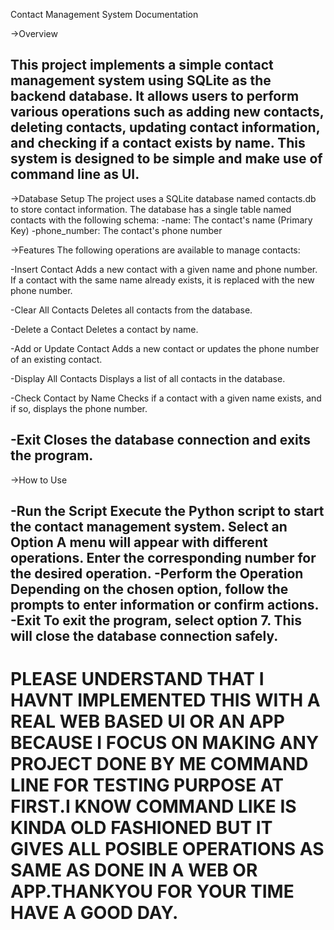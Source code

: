 Contact Management System Documentation

->Overview

This project implements a simple contact management system using SQLite as the backend database. It allows users to perform various operations such as adding new contacts, deleting contacts, updating contact information, and checking if a contact exists by name. This system is designed to be simple and make use of command line as UI.
--------------------------------------------------------------------------------------------------------------------------

->Database Setup
The project uses a SQLite database named contacts.db to store contact information. The database has a single table named contacts with the following schema:
-name: The contact's name (Primary Key)
-phone_number: The contact's phone number

->Features
The following operations are available to manage contacts:

-Insert Contact
Adds a new contact with a given name and phone number. If a contact with the same name already exists, it is replaced with the new phone number.

-Clear All Contacts
Deletes all contacts from the database.

-Delete a Contact
Deletes a contact by name.

-Add or Update Contact
Adds a new contact or updates the phone number of an existing contact.

-Display All Contacts
Displays a list of all contacts in the database.

-Check Contact by Name
Checks if a contact with a given name exists, and if so, displays the phone number.

-Exit
Closes the database connection and exits the program.
--------------------------------------------------------------------------------------------------------------------------
->How to Use

-Run the Script
Execute the Python script to start the contact management system.
Select an Option
A menu will appear with different operations. Enter the corresponding number for the desired operation.
-Perform the Operation
Depending on the chosen option, follow the prompts to enter information or confirm actions.
-Exit
To exit the program, select option 7. This will close the database connection safely.
--------------------------------------------------------------------------------------------------------------------------
PLEASE UNDERSTAND THAT I HAVNT IMPLEMENTED THIS WITH A REAL WEB BASED UI OR AN APP BECAUSE I FOCUS ON MAKING ANY PROJECT DONE BY ME COMMAND LINE FOR TESTING PURPOSE AT FIRST.I KNOW COMMAND LIKE IS KINDA OLD FASHIONED BUT IT GIVES ALL POSIBLE OPERATIONS AS SAME AS DONE IN A WEB OR APP.THANKYOU FOR YOUR TIME HAVE A GOOD DAY.
==========================================================================================================================

